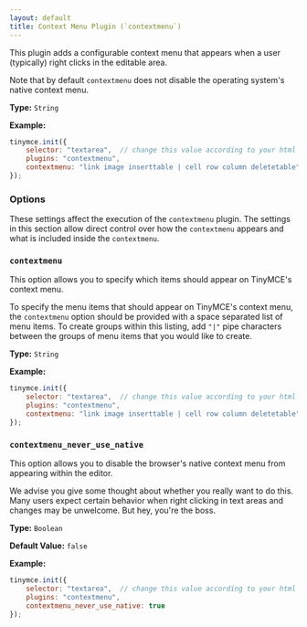 ```yaml
---
layout: default
title: Context Menu Plugin (`contextmenu`) 
---
```



This plugin adds a configurable context menu that appears when a user (typically) right clicks in the editable area.

Note that by default `contextmenu` does not disable the operating system's native context menu.

**Type:** `String`

**Example:**

```js
tinymce.init({
    selector: "textarea",  // change this value according to your html
    plugins: "contextmenu",
    contextmenu: "link image inserttable | cell row column deletetable"
});
```

### Options

These settings affect the execution of the `contextmenu` plugin. The settings in this section allow direct control over how the `contextmenu` appears and what is included inside the `contextmenu`.

### `contextmenu`

This option allows you to specify which items should appear on TinyMCE's context menu.

To specify the menu items that should appear on TinyMCE's context menu, the `contextmenu` option should be provided with a space separated list of menu items. To create groups within this listing, add `"|"` pipe characters between the groups of menu items that you would like to create.

**Type:** `String`

**Example:**

```js
tinymce.init({
    selector: "textarea",  // change this value according to your html
    plugins: "contextmenu",
    contextmenu: "link image inserttable | cell row column deletetable"
});
```

### `contextmenu_never_use_native`

This option allows you to disable the browser's native context menu from appearing within the editor.

We advise you give some thought about whether you really want to do this. Many users expect certain behavior when right clicking in text areas and changes may be unwelcome. But hey, you're the boss.

**Type:** `Boolean`

**Default Value:** `false`

**Example:**

```js
tinymce.init({
    selector: "textarea",  // change this value according to your html
    plugins: "contextmenu",
    contextmenu_never_use_native: true
});
```
